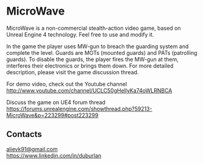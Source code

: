 # MicroWave

MicroWave is a non-commercial stealth-action video game, based on Unreal Engine 4 technology. Feel free to use and modify it.

In the game the player uses MW-gun to breach the guarding system and complete the level. Guards are MOTs (mounted guards) and PATs (patrolling guards). To disable the guards, the player fires the MW-gun at them, interferes their electronics or brings them down. For more detailed description, please visit the game discussion thread.

For demo video, check out the Youtube channel  
http://www.youtube.com/channel/UCLC50gHellyKa74oWLRNBCA

Discuss the game on UE4 forum thread  
https://forums.unrealengine.com/showthread.php?59213-MicroWave&p=223299#post223299

## Contacts
alievk91@gmail.com  
https://www.linkedin.com/in/duburlan

